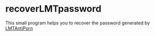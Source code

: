 # recoverLMTpassword
This small program helps you to recover the password generated by [LMTAntiPorn](https://lmtantipornonline.azurewebsites.net/)
